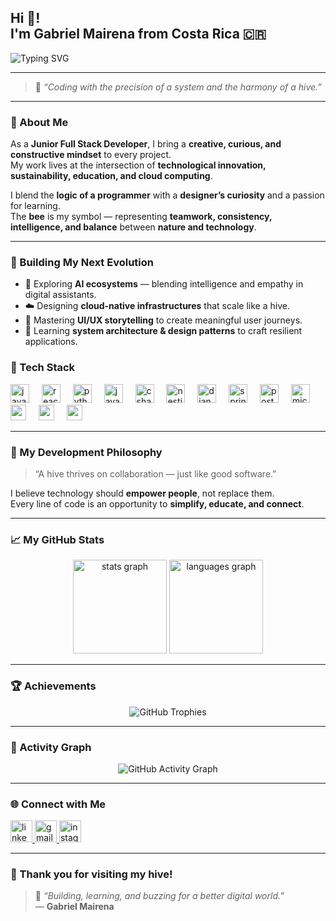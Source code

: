 <h2 align="left">Hi 👋!<br>I'm Gabriel Mairena from Costa Rica 🇨🇷</h2>

<img src="https://readme-typing-svg.herokuapp.com?font=Fira+Code&size=22&duration=3000&pause=500&color=F7DF1E&width=460&lines=Full+Stack+Developer;Software+Engineer;Creative+Mind;Bee-Inspired+Builder" alt="Typing SVG" />

---

> 🐝 *“Coding with the precision of a system and the harmony of a hive.”*

---

### 🧠 About Me

As a **Junior Full Stack Developer**, I bring a **creative, curious, and constructive mindset** to every project.  
My work lives at the intersection of **technological innovation, sustainability, education, and cloud computing**.  

I blend the **logic of a programmer** with a **designer’s curiosity** and a passion for learning.  
The **bee** is my symbol — representing **teamwork, consistency, intelligence, and balance** between **nature and technology**.

---

### 🧭 Building My Next Evolution

- 🧠 Exploring **AI ecosystems** — blending intelligence and empathy in digital assistants.  
- ☁️ Designing **cloud-native infrastructures** that scale like a hive.  
- 🎨 Mastering **UI/UX storytelling** to create meaningful user journeys.  
- 🧬 Learning **system architecture & design patterns** to craft resilient applications.  

### 🧩 Tech Stack

<div align="left">
  <img src="https://cdn.jsdelivr.net/gh/devicons/devicon/icons/javascript/javascript-original.svg" height="30" alt="javascript logo" />
  <img width="12" />
  <img src="https://cdn.jsdelivr.net/gh/devicons/devicon/icons/react/react-original.svg" height="30" alt="react logo" />
  <img width="12" />
  <img src="https://cdn.jsdelivr.net/gh/devicons/devicon/icons/python/python-original.svg" height="30" alt="python logo" />
  <img width="12" />
  <img src="https://cdn.jsdelivr.net/gh/devicons/devicon/icons/java/java-original.svg" height="30" alt="java logo" />
  <img width="12" />
  <img src="https://cdn.jsdelivr.net/gh/devicons/devicon/icons/csharp/csharp-original.svg" height="30" alt="csharp logo" />
  <img width="12" />
  <img src="https://cdn.jsdelivr.net/gh/devicons/devicon/icons/nestjs/nestjs-original.svg" height="30" alt="nestjs logo" />
  <img width="12" />
  <img src="https://cdn.jsdelivr.net/gh/devicons/devicon/icons/django/django-plain.svg" height="30" alt="django logo" />
  <img width="12" />
  <img src="https://cdn.jsdelivr.net/gh/devicons/devicon/icons/spring/spring-original.svg" height="30" alt="spring logo" />
  <img width="12" />
  <img src="https://cdn.jsdelivr.net/gh/devicons/devicon/icons/postgresql/postgresql-original.svg" height="30" alt="postgresql logo" />
  <img width="12" />
  <img src="https://cdn.jsdelivr.net/gh/devicons/devicon/icons/microsoftsqlserver/microsoftsqlserver-plain.svg" height="30" alt="microsoftsqlserver logo" />
  <img width="12" />
  <img src="https://img.shields.io/badge/Firebase-FFCA28?style=for-the-badge&logo=firebase&logoColor=black" height="25" />
  <img width="12" />
  <img src="https://img.shields.io/badge/Oracle-F80000?style=for-the-badge&logo=oracle&logoColor=white" height="25" />
  <img width="12" />
  <img src="https://img.shields.io/badge/Vite-646CFF?style=for-the-badge&logo=vite&logoColor=white" height="25" />
</div>

---

### 🧠 My Development Philosophy

> “A hive thrives on collaboration — just like good software.”  

I believe technology should **empower people**, not replace them.  
Every line of code is an opportunity to **simplify, educate, and connect**.

---

### 📈 My GitHub Stats

<div align="center">
  <img src="https://github-readme-stats.vercel.app/api?username=Gabz2808&show_icons=true&include_all_commits=true&count_private=true&theme=dracula" height="150" alt="stats graph" />
  <img src="https://github-readme-stats.vercel.app/api/top-langs?username=Gabz2808&layout=compact&langs_count=5&theme=dracula" height="150" alt="languages graph" />
</div>

---

### 🏆 Achievements

<div align="center">
  <img src="https://github-profile-trophy.vercel.app/?username=Gabz2808&theme=dracula&no-background=true&no-frame=true&row=1&column=7" alt="GitHub Trophies" />
</div>

---

### 🔄 Activity Graph

<div align="center">
  <img src="https://activity-graph.vercel.app/graph?username=Gabz2808&theme=dracula" alt="GitHub Activity Graph" />
</div>

---

### 🌐 Connect with Me

<div align="left">
  <a href="https://www.linkedin.com/in/gabriel-mairena-granera-391933245/" target="_blank">
    <img src="https://img.shields.io/static/v1?message=LinkedIn&logo=linkedin&color=0077B5&style=for-the-badge" height="35" alt="linkedin logo" />
  </a>
  <a href="mailto:bee28gabz.dev.test@gmail.com" target="_blank">
    <img src="https://img.shields.io/static/v1?message=Gmail&logo=gmail&color=D14836&style=for-the-badge" height="35" alt="gmail logo" />
  </a>
  <a href="https://www.instagram.com/bee28gabz/" target="_blank">
    <img src="https://img.shields.io/static/v1?message=Instagram&logo=instagram&color=E4405F&style=for-the-badge" height="35" alt="instagram logo" />
  </a>
</div>

---

### 🧡 Thank you for visiting my hive!

> 🐝 *“Building, learning, and buzzing for a better digital world.”*  
> — **Gabriel Mairena**
